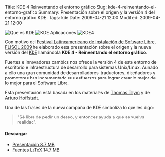 Title: KDE 4 Reinventando el entorno gráfico
Slug: kde-4-reinventando-el-entorno-grafico
Summary: Presentación sobre el origen y la versión 4 del entorno gráfico KDE.
Tags: kde
Date: 2009-04-21 12:00
Modified: 2009-04-21 12:00


![Que es KDE](03-que-es-kde-small.png)
![KDE Aplicaciones](08-aplicaciones-small.png)
![KDE4](15-version-4-small.png)

Con motivo del [Festival Latinoamericano de Instalación de Software Libre, FLISOL 2009](http://www.gulag.org.mx/eventos/2009-04-25-flisol.html) he elaborado esta presentación sobre el origen y la nueva versión del [KDE](http://www.kde.org) llamándola **KDE 4 - Reinventando el entorno gráfico**.

Fuertes e innovadores cambios nos ofrece la versión 4 de este entorno de escritorio e infraestructura de desarrollo para sistemas Unix/Linux. Aunado a ello una gran comunidad de desarrolladores, traductores, diseñadores y promotores han incrementado sus esfuerzos para lograr crear lo mejor de lo mejor para el Software Libre.

Esta presentación está basada en los materiales de [Thomas Thym](http://ungethym.blogspot.com/2009/04/presenting-kde-at-linuxinfotag-in.html) y de [Arturo Hoffstadt](http://www.arturo.hoffstadt.cl/wp/2008/08/27/kde-4).

Una de las frases de la nueva campaña de KDE simboliza lo que les digo:

> "Sé libre de pedir un deseo, y entonces ayuda a que se vuelva realidad".

#### Descargar

* [Presentación 8.7 MB](kde-4-reinventando-el-entorno-grafico.pdf)
* [Fuentes LaTeX 14.7 MB](kde-4-reinventando-el-entorno-grafico.tar.gz)

